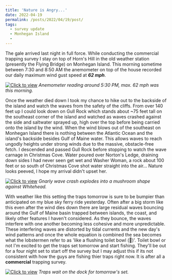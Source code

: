 ```yaml
---
title: 'Nature is Angry...'
date: 2022-04-19
permalink: /posts/2022/04/19/post/
tags:
  - survey update
  - Monhegan Island
  - 
---
```


The gale arrived last night in full force. While conducting the commercial trapping survey I stay on top of Horn's Hill in the old weather station (presently the Flying Bridge) on Monhegan Island. This morning sometime between 7:30 and 8:50 AM the anemometer on top of the house recorded our daily maximum wind gust speed at ***62 mph***. 

[![Click to view](https://everett-rzeszow.github.io/images/Windmeter.png)](https://everett-rzeszow.github.io/images/Windmeter.png)
*Anemometer reading around 5:30 PM, max. 62 mph was this morning.*

Once the weather died down I took my chance to hike out to the backside of the island and watch the waves from the safety of the cliffs. From over 140 feet up I could look down on Gull Rock which stands about ~75 feet tall on the southeast corner of the island and watched as waves crashed against the side and saltwater sprayed up, high over the top before being carried onto the island by the wind. When the wind blows out of the southeast on Monhegan Island there is nothing between the Atlantic Ocean and the island's backside besides Gulf of Maine water. This allows waves to reach ungodly heights under strong winds due to the massive, obstacle-free fetch. 
I descended and passed Gull Rock before stopping to watch the wave carnage in Christmas Cove. Water poured over Norton's Ledge, draining down sides I had never seen get wet and Washer Woman, a rock about 100 feet or so south of Christmas Cove shot water straight into the air... Nature looks peeved, I hope my arrival didn't upset her.

[![Click to view](https://everett-rzeszow.github.io/images/Stormcrash.png)](https://everett-rzeszow.github.io/images/Stormcrash.png)
*Gnarly wave crash explodes into a mushroom shape against Whitehead.*

With weather like this setting the traps tomorrow is sure to be bumpier than anticipated on my blue sky ferry ride yesterday. Often after a big storm like this even after the wind dies down there are large residual waves bouncing around the Gulf of Maine basin trapped between islands, the coast, and likely other features I haven't considered. As they bounce, the waves interfere with one another becoming less cohesive and more unpredictable. These interfering waves are distorted by tidal currents and the new day's wind patterns and once the whole equation is combined the sea becomes what the lobstermen refer to as 'like a flushing toilet bowl (🚽)'. Toilet bowl or not I'm excited to get the traps set tomorrow and start fishing. They'll be out for a four night set to start off the survey but I may adjust this if its not consistent with how the guys are fishing thier traps right now. It is after all a **commercial** trapping survey.

[![Click to view](https://everett-rzeszow.github.io/images/TrapsonDock.png)](https://everett-rzeszow.github.io/images/TrapsonDock.png)
*Traps wait on the dock for tomorrow's set.*
